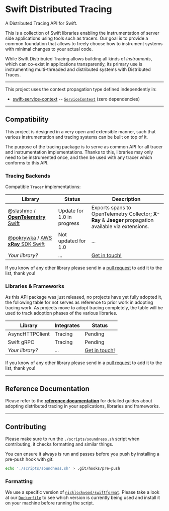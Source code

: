 # Swift Distributed Tracing

A Distributed Tracing API for Swift.

This is a collection of Swift libraries enabling the instrumentation of server side applications using tools such as tracers. Our goal is to provide a common foundation that allows to freely choose how to instrument systems with minimal changes to your actual code.

While Swift Distributed Tracing allows building all kinds of _instruments_, which can co-exist in applications transparently, its primary use is instrumenting multi-threaded and distributed systems with Distributed Traces.

---

This project uses the context propagation type defined independently in:

- [swift-service-context](https://github.com/apple/swift-service-context) -- [`ServiceContext`](https://swiftpackageindex.com/apple/swift-service-context/main/documentation/servicecontextmodule/servicecontext) (zero dependencies)

---

## Compatibility

This project is designed in a very open and extensible manner, such that various instrumentation and tracing systems can be built on top of it. 

The purpose of the tracing package is to serve as common API for all tracer and instrumentation implementations. Thanks to this, libraries may only need to be instrumented once, and then be used with any tracer which conforms to this API.

<a name="backends"></a>
### Tracing Backends
 
Compatible `Tracer` implementations:

| Library | Status                     | Description |
| ------- |----------------------------| ----------- |
| [@slashmo](https://github.com/slashmo) / [**OpenTelemetry** Swift](https://github.com/slashmo/opentelemetry-swift) | Update for 1.0 in progress | Exports spans to OpenTelemetry Collector; **X-Ray** & **Jaeger** propagation available via extensions. |
| [@pokrywka](https://github.com/pokryfka) / [AWS **xRay** SDK Swift](https://github.com/pokryfka/aws-xray-sdk-swift) | Not updated for 1.0        | ... |
| _Your library?_ | ...                        | [Get in touch!](https://forums.swift.org/c/server/43) |

If you know of any other library please send in a [pull request](https://github.com/apple/swift-distributed-tracing/compare) to add it to the list, thank you!

### Libraries & Frameworks

As this API package was just released, no projects have yet fully adopted it, the following table for not serves as reference to prior work in adopting tracing work. As projects move to adopt tracing completely, the table will be used to track adoption phases of the various libraries.

| Library                  | Integrates     | Status                                                |
|--------------------------|----------------|-------------------------------------------------------|
| AsyncHTTPClient          | Tracing        | Pending                                               |
| Swift gRPC               | Tracing        | Pending                                               |
| _Your library?_          | ...            | [Get in touch!](https://forums.swift.org/c/server/43) | 

If you know of any other library please send in a [pull request](https://github.com/apple/swift-distributed-tracing/compare) to add it to the list, thank you!

---

## Reference Documentation

Please refer to the **[reference documentation](https://swiftpackageindex.com/apple/swift-distributed-tracing/documentation/tracing)** for detailed guides about adopting distributed tracing in your applications, libraries and frameworks.

---

## Contributing

Please make sure to run the `./scripts/soundness.sh` script when contributing, it checks formatting and similar things.

You can ensure it always is run and passes before you push by installing a pre-push hook with git:

``` sh
echo './scripts/soundness.sh' > .git/hooks/pre-push
```

### Formatting 

We use a specific version of [`nicklockwood/swiftformat`](https://github.com/nicklockwood/swiftformat).
Please take a look at our [`Dockerfile`](docker/Dockerfile) to see which version is currently being used and install it
on your machine before running the script.
